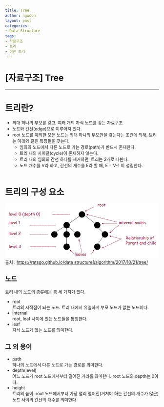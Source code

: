 ```yaml
---
title: Tree
author: ngwoon
layout: post
categories:
- Data Structure
tags:
- 자료구조
- 트리
- 이진 트리
---
```


# [자료구조] Tree
- - -

# 트리란?
- 최대 하나의 부모를 갖고, 여러 개의 자식 노드를 갖는 자료구조
- 노드와 간선(edge)으로 이루어져 있다.
- root 노드를 제외한 모든 노드는 최대 하나의 부모만을 갖는다는 조건에 의해, 트리는 아래와 같은 특징들을 갖는다.
    - 임의의 노드에서 다른 노드로 가는 경로(path)가 반드시 존재한다.
    - 트리 내의 사이클(cycle)이 존재하지 않는다.
    - 트리 내의 임의의 간선 하나를 제거하면, 트리는 2개로 나뉜다.
    - 노드 개수를 V라 하고, 간선의 개수를 E라 할 때, E = V-1 이 성립한다.
<br/><br/>

# 트리의 구성 요소
![트리 구성](/assets/images/post/Data-Structure/2021-03-30-tree/tree.png)
출처 : [https://ratsgo.github.io/data structure&algorithm/2017/10/21/tree/](https://ratsgo.github.io/data%20structure&algorithm/2017/10/21/tree/)

## 노드
트리 내의 노드의 종류에는 총 세 가지가 있다.
- root<br/>
    트리의 시작점이 되는 노드. 트리 내에서 유일하게 부모 노드가 없는 노드이다.<br/>
- internal<br/>
    root, leaf 사이에 있는 노드들을 통칭한다.<br/>
- leaf<br/>
    자식 노드가 없는 노드를 의미한다.

## 그 외 용어
- path<br/>
    하나의 노드에서 다른 노드로 가는 경로를 의미한다.<br/>
- depth(level)<br/>
    어느 노드가 root 노드에서부터 떨어진 거리를 의미한다. root 노드의 depth는 0이다.<br/>
- height<br/>
    트리의 높이. root 노드에서부터 가장 멀리 떨어진(거쳐야 하는 간선의 개수가 많은) 노드 사이의 간선의 개수를 의미한다.